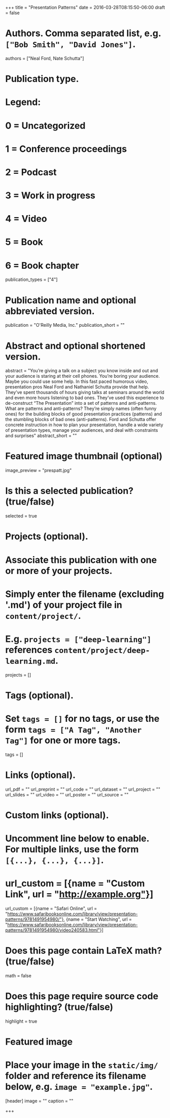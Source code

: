 +++
title = "Presentation Patterns"
date = 2016-03-28T08:15:50-06:00
draft = false

# Authors. Comma separated list, e.g. `["Bob Smith", "David Jones"]`.
authors = ["Neal Ford, Nate Schutta"]

# Publication type.
# Legend:
# 0 = Uncategorized
# 1 = Conference proceedings
# 2 = Podcast
# 3 = Work in progress
# 4 = Video
# 5 = Book
# 6 = Book chapter
publication_types = ["4"]

# Publication name and optional abbreviated version.
publication = "O'Reilly Media, Inc."
publication_short = ""

# Abstract and optional shortened version.
abstract = "You’re giving a talk on a subject you know inside and out and your audience is staring at their cell phones. You’re boring your audience. Maybe you could use some help. In this fast paced humorous video, presentation pros Neal Ford and Nathaniel Schutta provide that help. They’ve spent thousands of hours giving talks at seminars around the world and even more hours listening to bad ones. They’ve used this experience to de-construct “The Presentation” into a set of patterns and anti-patterns. What are patterns and anti-patterns? They’re simply names (often funny ones) for the building blocks of good presentation practices (patterns) and the stumbling blocks of bad ones (anti-patterns). Ford and Schutta offer concrete instruction in how to plan your presentation, handle a wide variety of presentation types, manage your audiences, and deal with constraints and surprises"
abstract_short = ""

# Featured image thumbnail (optional)
image_preview = "prespatt.jpg"

# Is this a selected publication? (true/false)
selected = true

# Projects (optional).
#   Associate this publication with one or more of your projects.
#   Simply enter the filename (excluding '.md') of your project file in `content/project/`.
#   E.g. `projects = ["deep-learning"]` references `content/project/deep-learning.md`.
projects = []

# Tags (optional).
#   Set `tags = []` for no tags, or use the form `tags = ["A Tag", "Another Tag"]` for one or more tags.
tags = []

# Links (optional).
url_pdf = ""
url_preprint = ""
url_code = ""
url_dataset = ""
url_project = ""
url_slides = ""
url_video = ""
url_poster = ""
url_source = ""

# Custom links (optional).
#   Uncomment line below to enable. For multiple links, use the form `[{...}, {...}, {...}]`.
# url_custom = [{name = "Custom Link", url = "http://example.org"}]
url_custom = [{name = "Safari Online", url = "https://www.safaribooksonline.com/library/view/presentation-patterns/9781491954980/"}, {name = "Start Watching", url = "https://www.safaribooksonline.com/library/view/presentation-patterns/9781491954980/video240583.html"}]
# Does this page contain LaTeX math? (true/false)
math = false

# Does this page require source code highlighting? (true/false)
highlight = true

# Featured image
# Place your image in the `static/img/` folder and reference its filename below, e.g. `image = "example.jpg"`.
[header]
image = ""
caption = ""

+++
